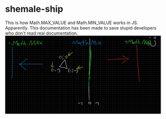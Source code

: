 # shemale-ship
This is how Math.MAX_VALUE and Math.MIN_VALUE works in JS. Apparently. This documentation has been made to save stupid developers who don't read real documentation.
![Min and Max in JS](./re.png)
